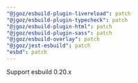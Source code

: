```yaml
---
"@jgoz/esbuild-plugin-livereload": patch
"@jgoz/esbuild-plugin-typecheck": patch
"@jgoz/esbuild-plugin-html": patch
"@jgoz/esbuild-plugin-sass": patch
"@jgoz/esbuild-overlay": patch
"@jgoz/jest-esbuild": patch
"esbd": patch
---
```


Support esbuild 0.20.x
